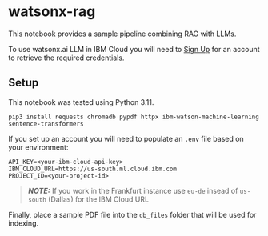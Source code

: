 # watsonx-rag

This notebook provides a sample pipeline combining RAG with LLMs.

To use watsonx.ai LLM in IBM Cloud you will need to [Sign Up](https://www.ibm.com/docs/en/watsonx-as-a-service?topic=getting-started) for an account to retrieve the required credentials.

## Setup

This notebook was tested using Python 3.11.

`pip3 install requests chromadb pypdf httpx ibm-watson-machine-learning sentence-transformers`

If you set up an account you will need to populate an `.env` file based on your environment:

```
API_KEY=<your-ibm-cloud-api-key>
IBM_CLOUD_URL=https://us-south.ml.cloud.ibm.com
PROJECT_ID=<your-project-id>
```

> **_NOTE:_**  If you work in the Frankfurt instance use `eu-de` insead of `us-south` (Dallas) for the IBM Cloud URL

Finally, place a sample PDF file into the `db_files` folder that will be used for indexing.

